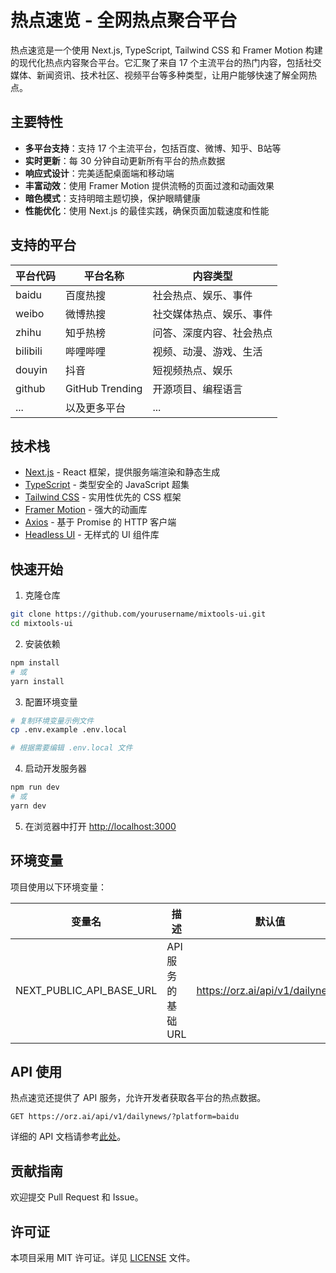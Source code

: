 # 热点速览 - 全网热点聚合平台

热点速览是一个使用 Next.js, TypeScript, Tailwind CSS 和 Framer Motion 构建的现代化热点内容聚合平台。它汇聚了来自 17 个主流平台的热门内容，包括社交媒体、新闻资讯、技术社区、视频平台等多种类型，让用户能够快速了解全网热点。

## 主要特性

- **多平台支持**：支持 17 个主流平台，包括百度、微博、知乎、B站等
- **实时更新**：每 30 分钟自动更新所有平台的热点数据
- **响应式设计**：完美适配桌面端和移动端
- **丰富动效**：使用 Framer Motion 提供流畅的页面过渡和动画效果
- **暗色模式**：支持明暗主题切换，保护眼睛健康
- **性能优化**：使用 Next.js 的最佳实践，确保页面加载速度和性能

## 支持的平台

| 平台代码 | 平台名称 | 内容类型 |
|----------|----------|----------|
| baidu | 百度热搜 | 社会热点、娱乐、事件 |
| weibo | 微博热搜 | 社交媒体热点、娱乐、事件 |
| zhihu | 知乎热榜 | 问答、深度内容、社会热点 |
| bilibili | 哔哩哔哩 | 视频、动漫、游戏、生活 |
| douyin | 抖音 | 短视频热点、娱乐 |
| github | GitHub Trending | 开源项目、编程语言 |
| ... | 以及更多平台 | ... |

## 技术栈

- [Next.js](https://nextjs.org/) - React 框架，提供服务端渲染和静态生成
- [TypeScript](https://www.typescriptlang.org/) - 类型安全的 JavaScript 超集
- [Tailwind CSS](https://tailwindcss.com/) - 实用性优先的 CSS 框架
- [Framer Motion](https://www.framer.com/motion/) - 强大的动画库
- [Axios](https://axios-http.com/) - 基于 Promise 的 HTTP 客户端
- [Headless UI](https://headlessui.dev/) - 无样式的 UI 组件库

## 快速开始

1. 克隆仓库

```bash
git clone https://github.com/yourusername/mixtools-ui.git
cd mixtools-ui
```

2. 安装依赖

```bash
npm install
# 或
yarn install
```

3. 配置环境变量

```bash
# 复制环境变量示例文件
cp .env.example .env.local

# 根据需要编辑 .env.local 文件
```

4. 启动开发服务器

```bash
npm run dev
# 或
yarn dev
```

5. 在浏览器中打开 [http://localhost:3000](http://localhost:3000)

## 环境变量

项目使用以下环境变量：

| 变量名 | 描述 | 默认值 |
|----------|----------|----------|
| NEXT_PUBLIC_API_BASE_URL | API 服务的基础 URL | https://orz.ai/api/v1/dailynews/ |

## API 使用

热点速览还提供了 API 服务，允许开发者获取各平台的热点数据。

```shell
GET https://orz.ai/api/v1/dailynews/?platform=baidu
```

详细的 API 文档请参考[此处](#)。

## 贡献指南

欢迎提交 Pull Request 和 Issue。

## 许可证

本项目采用 MIT 许可证。详见 [LICENSE](LICENSE) 文件。
